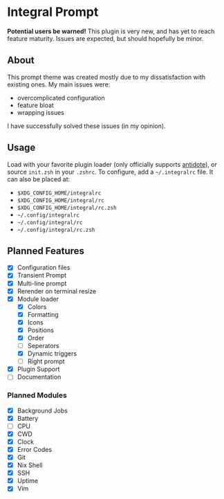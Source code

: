 # Integral Prompt

**Potential users be warned!** This plugin is very new, and has yet to reach feature maturity. Issues are expected, but should hopefully be minor.

## About
This prompt theme was created mostly due to my dissatisfaction with existing ones. My main issues were:
- overcomplicated configuration
- feature bloat
- wrapping issues

I have successfully solved these issues (in my opinion).

## Usage
Load with your favorite plugin loader (only officially supports [antidote](https://github.com/zsh-users/antidote)), or source `init.zsh` in your `.zshrc`.
To configure, add a `~/.integralrc` file. It can also be placed at:
- `$XDG_CONFIG_HOME/integralrc`
- `$XDG_CONFIG_HOME/integral/rc`
- `$XDG_CONFIG_HOME/integral/rc.zsh`
- `~/.config/integralrc`
- `~/.config/integral/rc`
- `~/.config/integral/rc.zsh`

## Planned Features
- [x] Configuration files
- [x] Transient Prompt
- [x] Multi-line prompt
- [x] Rerender on terminal resize
- [x] Module loader
    - [x] Colors
    - [x] Formatting
    - [x] Icons
    - [x] Positions
    - [x] Order
    - [ ] Seperators
    - [x] Dynamic triggers
    - [ ] Right prompt
- [x] Plugin Support
- [ ] Documentation

### Planned Modules
- [x] Background Jobs
- [x] Battery
- [ ] CPU
- [x] CWD
- [x] Clock
- [x] Error Codes
- [x] Git
- [x] Nix Shell
- [x] SSH
- [x] Uptime
- [x] Vim
